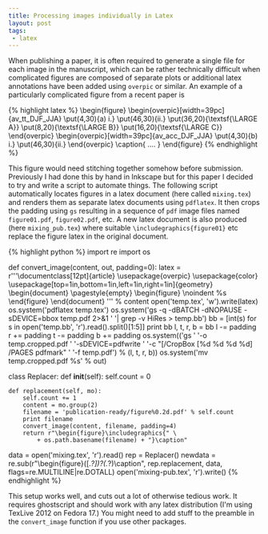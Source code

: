 ```yaml
---
title: Processing images individually in Latex
layout: post
tags:
 - latex
---
```


When publishing a paper, it is often required to generate a single file for each image in the manuscript, which can be rather technically difficult when complicated figures are composed of separate plots or additional latex annotations have been added using `overpic` or similar. An example of a particularly complicated figure from a recent paper is

{% highlight latex %}
\begin{figure}
  \begin{overpic}[width=39pc]{av_tt_DJF_JJA}
    \put(4,30){a) i.}
    \put(46,30){ii.}
    \put(36,20){\textsf{\LARGE A}}
    \put(8,20){\textsf{\LARGE B}}
    \put(16,20){\textsf{\LARGE C}}
  \end{overpic}
  \begin{overpic}[width=39pc]{av_acc_DJF_JJA}
    \put(4,30){b) i.}
    \put(46,30){ii.}
  \end{overpic}
  \caption{  .... }
\end{figure}
{% endhighlight %}

This figure would need stitching together somehow before submission. Previously I had done this by hand in Inkscape but for this paper I decided to try and write a script to automate things. The following script automatically locates figures in a latex document (here called `mixing.tex`) and renders them as separate latex documents using `pdflatex`. It then crops the padding using `gs` resulting in a sequence of `pdf` image files named `figure01.pdf`, `figure02.pdf`, etc. A new latex document is also produced (here `mixing_pub.tex`) where suitable `\includegraphics{figure01}` etc replace the figure latex in the original document.

{% highlight python %}
import re
import os

def convert_image(content, out, padding=0):
    latex = r'''\documentclass[12pt]{article}
    \usepackage{overpic}
    \usepackage{color}
    \usepackage[top=1in,bottom=1in,left=1in,right=1in]{geometry}
    \begin{document}
    \pagestyle{empty}
    \begin{figure}
    \noindent %s
    \end{figure}
    \end{document}
''' % content
    open('temp.tex', 'w').write(latex)
    os.system('pdflatex temp.tex')
    os.system('gs -q -dBATCH -dNOPAUSE -sDEVICE=bbox temp.pdf 2>&1 '
              '| grep -v HiRes > temp.bb')
    bb = [int(s) for s in open('temp.bb', 'r').read().split()[1:5]]
    print bb
    l, t, r, b = bb
    l -= padding
    r += padding
    t -= padding
    b += padding
    os.system(('gs '
               '-o temp.cropped.pdf '
               '-sDEVICE=pdfwrite '
               '-c "[/CropBox [%d %d %d %d] /PAGES pdfmark" '
               '-f temp.pdf') % (l, t, r, b))
    os.system('mv temp.cropped.pdf %s' % out)

class Replacer:
    def __init__(self):
        self.count = 0

    def replacement(self, mo):
        self.count += 1
        content = mo.group(2)
        filename = 'publication-ready/figure%0.2d.pdf' % self.count
        print filename
        convert_image(content, filename, padding=4)
        return r"\begin{figure}\includegraphics{" \
            + os.path.basename(filename) + "}\caption"


data = open('mixing.tex', 'r').read()
rep = Replacer()
newdata = re.sub(r"\\begin{figure}(\[.*?\])?(.*?)\\caption",
                 rep.replacement, data, 
                 flags=re.MULTILINE|re.DOTALL)
open('mixing-pub.tex', 'r').write()
{% endhighlight %}

This setup works well, and cuts out a lot of otherwise tedious work. It requires ghostscript and should work with any latex distribution (I'm using TexLive 2012 on Fedora 17.) You might need to add stuff to the preamble in the `convert_image` function if you use other packages.
